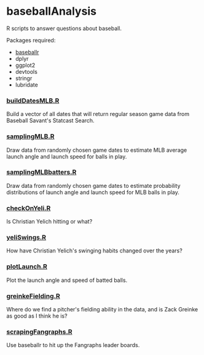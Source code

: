 # baseballAnalysis
R scripts to answer questions about baseball.

Packages required:
- [baseballr](https://billpetti.github.io/baseballr/)
- dplyr
- ggplot2
- devtools
- stringr
- lubridate

### [buildDatesMLB.R](buildDatesMLB.R)

Build a vector of all dates that will return regular season game data from Baseball Savant's Statcast Search.

### [samplingMLB.R](samplingMLB.R)

Draw data from randomly chosen game dates to estimate MLB average launch angle and launch speed for balls in play.  

### [samplingMLBbatters.R](samplingMLBbatters.R)

Draw data from randomly chosen game dates to estimate probability distributions of launch angle and launch speed for MLB balls in play.

### [checkOnYeli.R](checkOnYeli.R)

Is Christian Yelich hitting or what?

### [yeliSwings.R](yeliSwings.R)

How have Christian Yelich's swinging habits changed over the years?

### [plotLaunch.R](plotLaunch.R)

Plot the launch angle and speed of batted balls.

### [greinkeFielding.R](greinkeFielding.R)

Where do we find a pitcher's fielding ability in the data, and is Zack Greinke as good as I think he is?

### [scrapingFangraphs.R](scrapingFangraphs.R)

Use baseballr to hit up the Fangraphs leader boards.
